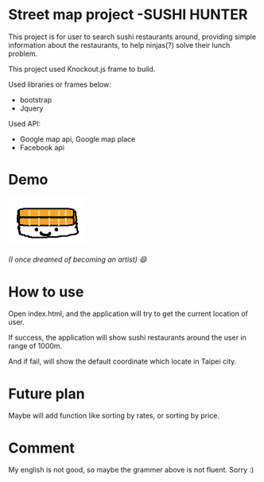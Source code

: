 Street map project -SUSHI HUNTER
===============================
This project is for user to search sushi restaurants around, providing simple information about the restaurants, to help ninjas(?) solve their lunch problem.

This project used Knockout.js frame to build. 

Used libraries or frames below:
*  bootstrap
*  Jquery

Used API:
* Google map api, Google map place
* Facebook api

Demo
==============================
[![Sushi](icon.png)](https://henry32144.github.io/Street-Map-Project/)

###### (I once dreamed of becoming an artist) :smile:

How to use
==============================
Open index.html, and the application will try to get the current location of user.

If success, the application will show sushi restaurants around the user in range of 1000m.

And if fail, will show the default coordinate which locate in Taipei city.

Future plan
==============================
Maybe will add function like sorting by rates, or sorting by price.

Comment
==============================
My english is not good, so maybe the grammer above is not fluent. Sorry :)